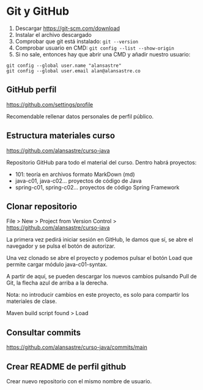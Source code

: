 
# Git y GitHub


1. Descargar https://git-scm.com/download
2. Instalar el archivo descargado
3. Comprobar que git está instalado: `git --version`
4. Comprobar usuario en CMD: `git config --list --show-origin`
5. Si no sale, entonces hay que abrir una CMD y añadir nuestro usuario:

```
git config --global user.name "alansastre"
git config --global user.email alan@alansastre.co
```

## GitHub perfil

https://github.com/settings/profile

Recomendable rellenar datos personales de perfil público.


## Estructura materiales curso

https://github.com/alansastre/curso-java

Repositorio GitHub para todo el material del curso. Dentro habrá proyectos:

* 101: teoría en archivos formato MarkDown (md)
* java-c01, java-c02... proyectos de código de Java
* spring-c01, spring-c02... proyectos de código Spring Framework

## Clonar repositorio

File > New > Project from Version Control > https://github.com/alansastre/curso-java

La primera vez pedirá iniciar sesión en GitHub, le damos que sí, se abre el navegador y se pulsa 
el botón de autorizar.

Una vez clonado se abre el proyecto y podemos pulsar el botón Load que permite cargar módulo 
java-c01-syntax.

A partir de aquí, se pueden descargar los nuevos cambios pulsando Pull de Git, la flecha azul de 
arriba a la derecha.

Nota: no introducir cambios en este proyecto, es solo para compartir los materiales de clase.

Maven build script found > Load

## Consultar commits

https://github.com/alansastre/curso-java/commits/main


## Crear README de perfil github

Crear nuevo repositorio con el mismo nombre de usuario.



